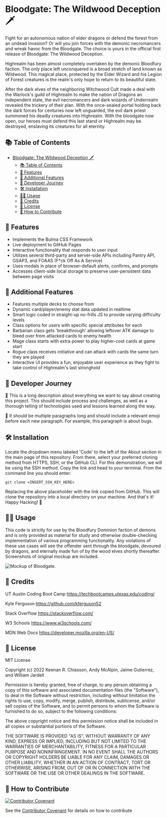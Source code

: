 # Bloodgate: The Wildwood Deception 🗡️

Fight for an autonomous nation of elder dragons or defend the forest from an undead invasion? Or will you join forces with the demonic necromancers and wreak havoc from the Bloodgate. The choice is yours in the official first release of Bloodgate: The Wildwood Deception.

Highrealm has been almost completely overtaken by the demonic Bloodfury faction. The only place left unconquered is a broad stretch of land known as Wildwood. This magical place, protected by the Elder Wizard and his Legion of Forest creatures is the realm's only hope to return to its beautiful state.

After the dark elves of the neighboring Witchwood Cult made a deal with the Warlock's guild of Highrealm to make the nation of Dragons an independent state, the evil necromancers and dark wizards of Underrealm revealed the trickery of their plan. With the once-sealed portal holding back the dark forces for centuries now left unguarded, the evil dark priest summoned his deadly creatures into Highrealm. With the bloodgate now open, our heroes must defend this last stand or Highrealm may be destroyed, enslaving its creatures for all eternity.

## 📚 Table of Contents
- [Bloodgate: The Wildwood Deception 🗡️](#bloodgate-the-wildwood-deception-️)
  - [📚 Table of Contents](#-table-of-contents)
  - [🧾 Features](#-features)
  - [💯 Additional Features](#-additional-features)
  - [📖 Developer Journey](#-developer-journey)
  - [🛠️ Installation](#️-installation)
  - [👨‍🏫 Usage](#-usage)
  - [🥂 Credits](#-credits)
  - [📇 License](#-license)
  - [👋 How to Contribute](#-how-to-contribute)

## 🧾 Features
- Implements the Bulma CSS Framework
- Live deployment to GitHub Pages
- Interactive functionality that responds to user input
- Utilizes several third-party and server-side APIs including Pantry API, GSAP3, and FOAAS (F*ck Off As A Service)
- Uses modals in place of browser-default alerts, confirms, and prompts
- Accesses client-side local storage to preserve user-persistent data between page visits

## 💯 Additional Features
- Features multiple decks to choose from
- Dynamic card/player/enemy stat data updated in realtime
- Smart logic coded in straight-up no-frills JS to provide varying difficulty levels
- Class options for users with specific special attributes for each
- Barbarian class gets 'breakthrough' allowing leftover ATK damage to bleed over from attacked cards to enemy health
- Mage class starts with extra power to play higher-cost cards at game start
- Rogue class receives initiative and can attack with cards the same turn they are played
- Interactive UI provides a fun, enjoyable user experience as they fight to take control of Highrealm's last stronghold

## 📖 Developer Journey

📓 This is a long description about everything we want to say about creating this project. This should include process and challenges, as well as a thorough telling of technologies used and lessons learned along the way.

🦟 It should be multiple paragraphs long and should include a relevant emoji before each new paragraph. For example, this paragraph is about bugs.

## 🛠️ Installation
Locate the dropdown menu labeled 'Code' to the left of the About section in the main page of this repository. From there, select your preferred cloning method from HTTPS, SSH, or the GitHub CLI. For this demonstration, we will be using the SSH method. Copy the link and head to your terminal. From the command line you should enter:

    git clone <INSERT_SSH_KEY_HERE>

Replacing the above placeholder with the link copied from GitHub. This will clone the repository into a local directory on your machine. And that's it! Happy Hacking! 🚀

## 👨‍🏫 Usage
This code is strictly for use by the Bloodfury Dominion faction of demons and is only provided as material for study and otherwise double-checking implementation of various programming functionality. Any violations of these use cases will see the offender sent through the bloodgate, devoured by dragons, and eternally made fun of by the wood elves shortly thereafter. Screenshots of original mockup are included.

   ![Mockup of Bloodgate.](./assets/images/mockup.gif)

## 🥂 Credits
UT Austin Coding Boot Camp https://techbootcamps.utexas.edu/coding/

Kyle Ferguson https://github.com/kferguson52

Stack Overflow https://stackoverflow.com/

W3 Schools https://www.w3schools.com/

MDN Web Docs https://developer.mozilla.org/en-US/


## 📇 License
MIT License

Copyright (c) 2022 Keenan R. Chiasson, Andy McAlpin, Jaime Gutierrez, and William Jardell

Permission is hereby granted, free of charge, to any person obtaining a copy
of this software and associated documentation files (the "Software"), to deal
in the Software without restriction, including without limitation the rights
to use, copy, modify, merge, publish, distribute, sublicense, and/or sell
copies of the Software, and to permit persons to whom the Software is
furnished to do so, subject to the following conditions:

The above copyright notice and this permission notice shall be included in all
copies or substantial portions of the Software.

THE SOFTWARE IS PROVIDED "AS IS", WITHOUT WARRANTY OF ANY KIND, EXPRESS OR
IMPLIED, INCLUDING BUT NOT LIMITED TO THE WARRANTIES OF MERCHANTABILITY,
FITNESS FOR A PARTICULAR PURPOSE AND NONINFRINGEMENT. IN NO EVENT SHALL THE
AUTHORS OR COPYRIGHT HOLDERS BE LIABLE FOR ANY CLAIM, DAMAGES OR OTHER
LIABILITY, WHETHER IN AN ACTION OF CONTRACT, TORT OR OTHERWISE, ARISING FROM,
OUT OF OR IN CONNECTION WITH THE SOFTWARE OR THE USE OR OTHER DEALINGS IN THE
SOFTWARE.

## 👋 How to Contribute
[![Contributor Covenant](https://img.shields.io/badge/Contributor%20Covenant-2.1-4baaaa.svg)](code_of_conduct.md)

See the [Contributor Covenant](https://www.contributor-covenant.org/) for details on how to contribute
